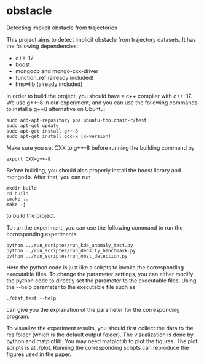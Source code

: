 # obstacle
Detecting implicit obstacle from trajectories

This project aims to detect implicit obstacle from trajectory datasets.
It has the following dependencies:

- c++-17
- boost
- mongodb and mongo-cxx-driver
- function_ref (already included)
- hnswlib (already included)

In order to build the project, you should have a c++ compiler with c++-17. We use g++-8 in our experiment, and you can use the following commands to install a g++8 alternative on Ubuntu:

```
sudo add-apt-repository ppa:ubuntu-toolchain-r/test
sudo apt-get update
sudo apt-get install g++-8
sudo apt-get install gcc-x (x=version)
```

Make sure you set CXX to g++-8 before running the building command by 

```
export CXX=g++-8
```

Before buliding, you should also properly install the boost library and mongodb. After that, you can run

```
mkdir build
cd build
cmake ..
make -j
```

to build the project.

To run the experiment, you can use the following command to run the corresponding experiments. 
```
python ../run_scriptes/run_kde_anomaly_test.py
python ../run_scriptes/run_density_benchmark.py
python ../run_scriptes/run_obst_detection.py
```

Here the python code is just like a scirpts to invoke the corresponding executable files. To change the parameter settings, you can either modify the python code to directly set the parameter to the executable files.
Using the --help parameter to the executable file such as 
```
./obst_test --help
```
can give you the explanation of the parameter for the corresponding program.


To visualize the experiment results, you should first collect the data to the res folder (which is the default output folder). The visualization is done by python and matplotlib. You may need matplotlib to plot the figures.
The plot scripts is at ./plot. Running the corresponding scripts can reproduce the figures used in the paper. 
